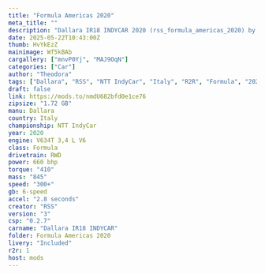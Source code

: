 ```yaml
---
title: "Formula Americas 2020"
meta_title: ""
description: "Dallara IR18 INDYCAR 2020 (rss_formula_americas_2020) by RSS"
date: 2025-05-22T10:43:00Z
thumb: HvYkEzZ
mainimage: Wf5kBAb
cargallery: ["mnvP0Yj", "MAJ9OqN"]
categories: ["Car"]
author: "Theodora"
tags: ["Dallara", "RSS", "NTT IndyCar", "Italy", "R2R", "Formula", "2020"]
draft: false
link: https://mods.to/nmdU682bfd0e1ce76
zipsize: "1.72 GB"
manu: Dallara
country: Italy
championship: NTT IndyCar
year: 2020
engine: V634T 3,4 L V6
class: Formula
drivetrain: RWD
power: 660 bhp 
torque: "410"
mass: "845"
speed: "300+"
gb: 6-speed
accel: "2.8 seconds"
creator: "RSS"
version: "3"
csp: "0.2.7"
carname: "Dallara IR18 INDYCAR"
folder: Formula Americas 2020
livery: "Included"
r2r: 1
host: mods
---
```


